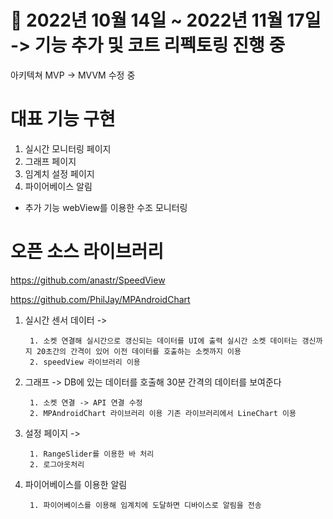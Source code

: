 # 📆 2022년 10월 14일 ~ 2022년 11월 17일 -> 기능 추가 및 코트 리펙토링 진행 중

아키텍쳐 MVP -> MVVM 수정 중
# 대표 기능 구현

1. 실시간 모니터링 페이지
2. 그래프 페이지
3. 임계치 설정 페이지
4. 파이어베이스 알림
+ 추가 기능 webView를 이용한 수조 모니터링

# 오픈 소스 라이브러리
https://github.com/anastr/SpeedView

https://github.com/PhilJay/MPAndroidChart

1. 실시간 센서 데이터 -> 

        1. 소켓 연결해 실시간으로 갱신되는 데이터를 UI에 출력 실시간 소켓 데이터는 갱신까지 20초간의 간격이 있어 이전 데이터를 호출하는 소켓까지 이용
        2. speedView 라이브러리 이용


2. 그래프 -> DB에 있는 데이터를 호출해 30분 간격의 데이터를 보여준다

        1. 소켓 연결 -> API 연결 수정 
        2. MPAndroidChart 라이브러리 이용 기존 라이브러리에서 LineChart 이용

3. 설정 페이지 ->

        1. RangeSlider를 이용한 바 처리
        2. 로그아웃처리
        

4. 파이어베이스를 이용한 알림

        1. 파이어베이스를 이용해 임계치에 도달하면 디바이스로 알림을 전송

